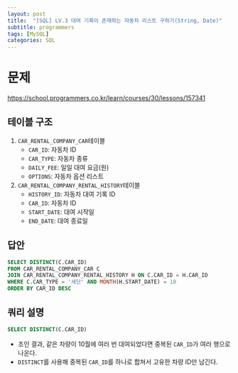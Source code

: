 ```yaml
---
layout: post
title:  "[SQL] LV.3 대여 기록이 존재하는 자동차 리스트 구하기(String, Date)" 
subtitle: programmers
tags: [MySQL]
categories: SQL
---
```


# 문제
<https://school.programmers.co.kr/learn/courses/30/lessons/157341>

## 테이블 구조

1. `CAR_RENTAL_COMPANY_CAR`테이블
    - `CAR_ID`: 자동차 ID
    - `CAR_TYPE`: 자동차 종류
    - `DAILY_FEE`: 일일 대여 요금(원)
    - `OPTIONS`: 자동차 옵션 리스트
2. `CAR_RENTAL_COMPANY_RENTAL_HISTORY`테이블
    - `HISTORY_ID`: 자동차 대여 기록 ID
    - `CAR_ID`: 자동차 ID
    - `START_DATE`: 대여 시작일
    - `END_DATE`: 대여 종료일

## 답안


```sql
SELECT DISTINCT(C.CAR_ID)
FROM CAR_RENTAL_COMPANY_CAR C
JOIN CAR_RENTAL_COMPANY_RENTAL_HISTORY H ON C.CAR_ID = H.CAR_ID
WHERE C.CAR_TYPE = '세단' AND MONTH(H.START_DATE) = 10
ORDER BY CAR_ID DESC
```

## 쿼리 설명


```sql
SELECT DISTINCT(C.CAR_ID)
```

- 조인 결과, 같은 차량이 10월에 여러 번 대여되었다면 중복된 `CAR_ID`가 여러 행으로 나온다.
- `DISTINCT`를 사용해 중복된 `CAR_ID`를 하나로 합쳐서 고유한 차량 ID만 남긴다.
